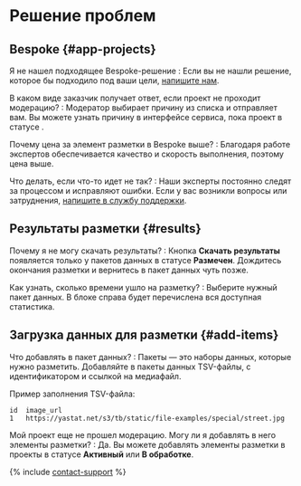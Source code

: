 # Решение проблем

## Bespoke {#app-projects}

Я не нашел подходящее Bespoke-решение
: Если вы не нашли решение, которое бы подходило под ваши цели, [напишите нам](support.md).

В каком виде заказчик получает ответ, если проект не проходит модерацию?
: Модератор выбирает причину из списка и отправляет вам. Вы можете узнать причину в интерфейсе сервиса, пока проект в статусе .

Почему цена за элемент разметки в Bespoke выше?
: Благодаря работе экспертов обеспечивается качество и скорость выполнения, поэтому цена выше.

Что делать, если что-то идет не так?
: Наши эксперты постоянно следят за процессом и исправляют ошибки. Если у вас возникли вопросы или затруднения, [напишите в службу поддержки](support.md).

## Результаты разметки {#results}

Почему я не могу скачать результаты?
: Кнопка **Скачать результаты** появляется только у пакетов данных в статусе **Размечен**. Дождитесь окончания разметки и вернитесь в пакет данных чуть позже.

Как узнать, сколько времени ушло на разметку?
: Выберите нужный пакет данных. В блоке справа будет перечислена вся доступная статистика.

## Загрузка данных для разметки {#add-items}

Что добавлять в пакет данных?
: Пакеты — это наборы данных, которые нужно разметить. Добавляйте в пакеты данных TSV-файлы, с идентификатором и ссылкой на медиафайл.

  Пример заполнения TSV-файла:

  ```
  id  image_url
  1   https://yastat.net/s3/tb/static/file-examples/special/street.jpg
  ```

Мой проект еще не прошел модерацию. Могу ли я добавлять в него элементы разметки?
: Да. Вы можете добавлять элементы разметки в проекты в статусе **Активный** или **В обработке**.

{% include [contact-support](../_includes/contact-support.md) %}